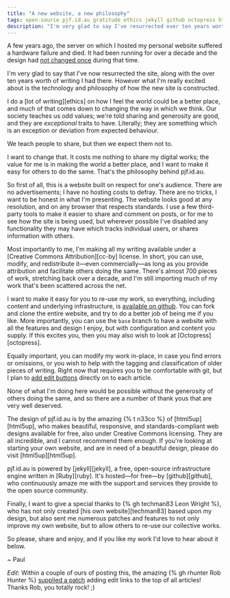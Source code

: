```yaml
---
title: "A new website, a new philosophy"
tags: open-source pjf.id.au gratitude ethics jekyll github octopress html5up tech
description: "I'm very glad to say I've resurrected over ten years worth of writing from my old website. However what I'm really excited about is the technology and philosophy of how the new site is constructed."
---
```


A few years ago, the server on which I hosted my personal website suffered a
hardware failure and died. It had been running for over a decade
and the design had [not changed once](https://web.archive.org/web/20110216060633/http://www.pjf.id.au/)
during that time.

I'm very glad to say that I've now resurrected the site, along with the over
ten years worth of writing I had there. However what I'm really excited
about is the technology and philosophy of how the new site is constructed.

<!--more-->

I do a [lot of writing][ethics] on how I feel the world could be a better
place, and much of that comes down to changing the way in which we think.
Our society teaches us odd values; we're told sharing and generosity are good,
and they are *exceptional* traits to have. Literally; they are
something which is an exception or deviation from expected behaviour.

We teach people to share, but then we expect them not to.

I want to change that. It costs me nothing to share my digital works; the
value for me is in making the world a better place, and I want to make it easy
for others to do the same. That's the philosophy behind pjf.id.au.

So first of all, this is a website built on respect for one's audience.
There are no advertisements; I have no hosting costs to defray. There are no
tricks, I want to be honest in what I'm presenting. The website looks good
at any resolution, and on any browser that respects standards. I use a few
third-party tools to make it easier to share and comment on posts, or for me
to see how the site is being used, but wherever possible I've disabled any
functionality they may have which tracks individual users, or shares
information with others.

Most importantly to me, I'm making all my writing available under a
[Creative Commons Attribution][cc-by] license. In short, you can use, modify,
and redistribute it—even commercially—as long as you provide attribution and
facilitate others doing the same. There's almost 700 pieces of work,
stretching back over a decade, and I'm still importing much of my work that's
been scattered across the net.

I want to make it easy for you to re-use my work, so everything, including
content and underlying infrastructure, is
[available on github](https://github.com/pjf/pjf.github.io). You can fork and
clone the entire website, and try to do a better job of being me if you like.
More importantly, you can use the `base` branch to have a website with all the
features and design I enjoy, but with configuration and content you supply.
If this excites you, then you may also wish to look at [Octopress][octopress].

Equally important, you can modify my work in-place, in case you find errors or
omissions, or you wish to help with the tagging and classification of older
pieces of writing. Right now that requires you to be comfortable with git, but
I plan to [add edit buttons](https://github.com/pjf/pjf.github.io/issues/11)
directly on to each article.

None of what I'm doing here would be possible without the generosity of others
doing the same, and so there are a number of thank yous that are very well
deserved.

The design of pjf.id.au is by the amazing {% t n33co %} of [html5up][html5up],
who makes beautiful, responsive, and standards-compliant web designs available
for free, also under Creative Commons licensing. They are all incredible, and
I cannot recommend them enough. If you're looking at starting your own website,
and are in need of a beautiful design, please do visit [html5up][html5up].

pjf.id.au is powered by [jekyll][jekyll], a free, open-source infrastructure
engine written in [Ruby][ruby]. It's hosted—for free—by [github][github], who
continuously amaze me with the support and services they provide to the open
source community.

Finally, I want to give a special thanks to {% gh techman83 Leon Wright %},
who has not only created [his own website][techman83] based upon my design,
but also sent me numerous patches and features to not only improve my own
website, but to allow others to re-use our collective works.

So please, share and enjoy, and if you like my work I'd love to hear about it
below.

~ Paul

*Edit*: Within a couple of ours of posting this, the amazing
{% gh rhunter Rob Hunter %}
[supplied a patch](https://github.com/pjf/pjf.github.io/pull/14)
adding edit links to the top of all articles! Thanks Rob, you totally rock! ;)
